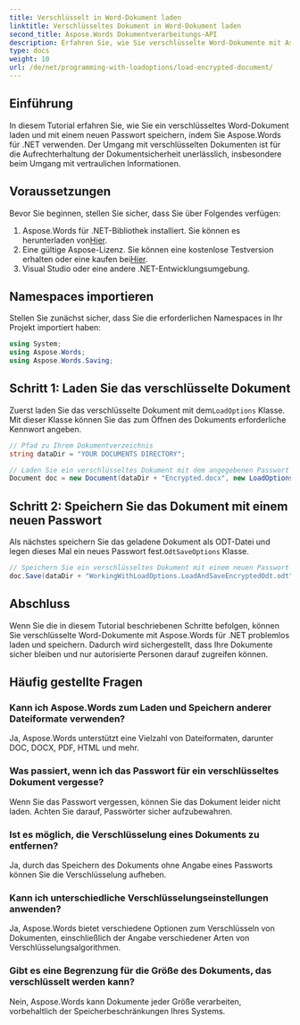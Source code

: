 ```yaml
---
title: Verschlüsselt in Word-Dokument laden
linktitle: Verschlüsseltes Dokument in Word-Dokument laden
second_title: Aspose.Words Dokumentverarbeitungs-API
description: Erfahren Sie, wie Sie verschlüsselte Word-Dokumente mit Aspose.Words für .NET laden und speichern. Sichern Sie Ihre Dokumente ganz einfach mit neuen Passwörtern. Schritt-für-Schritt-Anleitung enthalten.
type: docs
weight: 10
url: /de/net/programming-with-loadoptions/load-encrypted-document/
---
```

## Einführung

In diesem Tutorial erfahren Sie, wie Sie ein verschlüsseltes Word-Dokument laden und mit einem neuen Passwort speichern, indem Sie Aspose.Words für .NET verwenden. Der Umgang mit verschlüsselten Dokumenten ist für die Aufrechterhaltung der Dokumentsicherheit unerlässlich, insbesondere beim Umgang mit vertraulichen Informationen.

## Voraussetzungen

Bevor Sie beginnen, stellen Sie sicher, dass Sie über Folgendes verfügen:

1.  Aspose.Words für .NET-Bibliothek installiert. Sie können es herunterladen von[Hier](https://downloads.aspose.com/words/net).
2.  Eine gültige Aspose-Lizenz. Sie können eine kostenlose Testversion erhalten oder eine kaufen bei[Hier](https://purchase.aspose.com/buy).
3. Visual Studio oder eine andere .NET-Entwicklungsumgebung.

## Namespaces importieren

Stellen Sie zunächst sicher, dass Sie die erforderlichen Namespaces in Ihr Projekt importiert haben:

```csharp
using System;
using Aspose.Words;
using Aspose.Words.Saving;
```

## Schritt 1: Laden Sie das verschlüsselte Dokument

 Zuerst laden Sie das verschlüsselte Dokument mit dem`LoadOptions` Klasse. Mit dieser Klasse können Sie das zum Öffnen des Dokuments erforderliche Kennwort angeben.

```csharp
// Pfad zu Ihrem Dokumentverzeichnis
string dataDir = "YOUR DOCUMENTS DIRECTORY";

// Laden Sie ein verschlüsseltes Dokument mit dem angegebenen Passwort
Document doc = new Document(dataDir + "Encrypted.docx", new LoadOptions("password"));
```

## Schritt 2: Speichern Sie das Dokument mit einem neuen Passwort

 Als nächstes speichern Sie das geladene Dokument als ODT-Datei und legen dieses Mal ein neues Passwort fest.`OdtSaveOptions` Klasse.

```csharp
// Speichern Sie ein verschlüsseltes Dokument mit einem neuen Passwort
doc.Save(dataDir + "WorkingWithLoadOptions.LoadAndSaveEncryptedOdt.odt", new OdtSaveOptions("newpassword"));
```

## Abschluss

Wenn Sie die in diesem Tutorial beschriebenen Schritte befolgen, können Sie verschlüsselte Word-Dokumente mit Aspose.Words für .NET problemlos laden und speichern. Dadurch wird sichergestellt, dass Ihre Dokumente sicher bleiben und nur autorisierte Personen darauf zugreifen können.

## Häufig gestellte Fragen

### Kann ich Aspose.Words zum Laden und Speichern anderer Dateiformate verwenden?
Ja, Aspose.Words unterstützt eine Vielzahl von Dateiformaten, darunter DOC, DOCX, PDF, HTML und mehr.

### Was passiert, wenn ich das Passwort für ein verschlüsseltes Dokument vergesse?
Wenn Sie das Passwort vergessen, können Sie das Dokument leider nicht laden. Achten Sie darauf, Passwörter sicher aufzubewahren.

### Ist es möglich, die Verschlüsselung eines Dokuments zu entfernen?
Ja, durch das Speichern des Dokuments ohne Angabe eines Passworts können Sie die Verschlüsselung aufheben.

### Kann ich unterschiedliche Verschlüsselungseinstellungen anwenden?
Ja, Aspose.Words bietet verschiedene Optionen zum Verschlüsseln von Dokumenten, einschließlich der Angabe verschiedener Arten von Verschlüsselungsalgorithmen.

### Gibt es eine Begrenzung für die Größe des Dokuments, das verschlüsselt werden kann?
Nein, Aspose.Words kann Dokumente jeder Größe verarbeiten, vorbehaltlich der Speicherbeschränkungen Ihres Systems.
